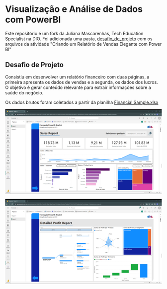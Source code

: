 # Visualização e Análise de Dados com PowerBI

Este repositório é um fork da Juliana Mascarenhas, Tech Education Specialist na DIO. Foi adicionada uma pasta, [desafio_de_projeto](/desafio_de_projeto) com os arquivos da atividade "Criando um Relatório de Vendas Elegante com Power BI"

## Desafio de Projeto

Consistiu em desenvolver um relatório financeiro com duas páginas, a primeira apresenta os dados de vendas e a segunda, os dados dos lucros. O objetivo é gerar conteúdo relevante para extrair informações sobre a saúde do negócio.

Os dados brutos foram coletados a partir da planilha [Financial Sample.xlsx](https://github.com/nphara/power_bi_analyst/tree/main/dataset)

![primeira página do relatóio](desafio_de_projeto/report1.png)

![segunda página do relatório](desafio_de_projeto/report2.png)
